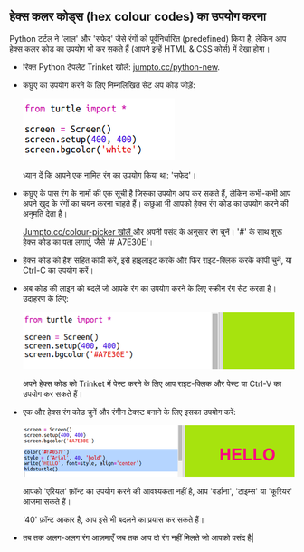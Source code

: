 ## हेक्स कलर कोड्स (hex colour codes) का उपयोग करना

Python टर्टल ने 'लाल' और 'सफेद' जैसे रंगों को पूर्वनिर्धारित (predefined) किया है, लेकिन आप हेक्स कलर कोड का उपयोग भी कर सकते हैं (आपने इन्हें HTML & CSS कोर्स) में देखा होगा।

+ रिक्त Python टेंपलेट Trinket खोलें: <a href="http://jumpto.cc/python-new" target="_blank">jumpto.cc/python-new</a>.

+ कछुए का उपयोग करने के लिए निम्नलिखित सेट अप कोड जोड़ें:
    
    ![स्क्रीनशॉट](images/colourful-setup.png)
    
    ध्यान दें कि आपने एक नामित रंग का उपयोग किया था: 'सफेद'।

+ कछुए के पास रंग के नामों की एक सूची है जिसका उपयोग आप कर सकते हैं, लेकिन कभी-कभी आप अपने खुद के रंगों का चयन करना चाहते हैं। कछुआ भी आपको हेक्स रंग कोड का उपयोग करने की अनुमति देता है।
    
    <a href="http://jumpto.cc/colour-picker" target="_blank"> Jumpto.cc/colour-picker खोलें </a> और अपनी पसंद के अनुसार रंग चुनें। '#' के साथ शुरू हेक्स कोड का पता लगाएं, जैसे '# A7E30E'।

+ हेक्स कोड को हैश सहित कॉपी करें, इसे हाइलाइट करके और फिर राइट-क्लिक करके कॉपी चुनें, या Ctrl-C का उपयोग करें।

+ अब कोड की लाइन को बदलें जो आपके रंग का उपयोग करने के लिए स्क्रीन रंग सेट करता है। उदाहरण के लिए:
    
    ![स्क्रीनशॉट](images/colourful-background.png)
    
    अपने हेक्स कोड को Trinket में पेस्ट करने के लिए आप राइट-क्लिक और पेस्ट या Ctrl-V का उपयोग कर सकते हैं।

+ एक और हेक्स रंग कोड चुनें और रंगीन टेक्स्ट बनाने के लिए इसका उपयोग करें:
    
    ![स्क्रीनशॉट](images/colourful-write.png)
    
    आपको 'एरियल' फ़ॉन्ट का उपयोग करने की आवश्यकता नहीं है, आप 'वर्डाना', 'टाइम्स' या 'कूरियर' आजमा सकते हैं।
    
    '40' फ़ॉन्ट आकार है, आप इसे भी बदलने का प्रयास कर सकते हैं।

+ तब तक अलग-अलग रंग आज़माएँ जब तक आप दो रंग नहीं मिलते जो आपको पसंद है|